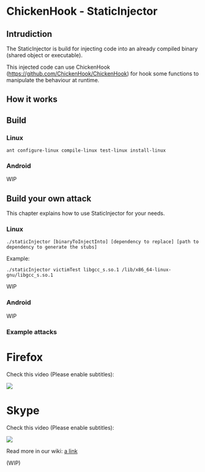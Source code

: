 # ChickenHook - StaticInjector

## Intrudiction

The StaticInjector is build for injecting code into an already compiled binary (shared object or executable).

This injected code can use ChickenHook (https://github.com/ChickenHook/ChickenHook) for hook some functions to manipulate the behaviour at runtime.

## How it works

## Build

### Linux
```
ant configure-linux compile-linux test-linux install-linux
```

### Android
WIP


## Build your own attack

This chapter explains how to use StaticInjector for your needs.

### Linux

```
./staticInjector [binaryToInjectInto] [dependency to replace] [path to dependency to generate the stubs]
```


Example:

```
./staticInjector victimTest libgcc_s.so.1 /lib/x86_64-linux-gnu/libgcc_s.so.1
```
WIP


### Android
WIP


### Example attacks

# Firefox

Check this video (Please enable subtitles):

[![](http://img.youtube.com/vi/_4K2d7FFHqo/0.jpg)](http://www.youtube.com/watch?v=_4K2d7FFHqo "Linux attack firefox")

# Skype


Check this video (Please enable subtitles):

[![](http://img.youtube.com/vi/kbrenIx8OrI/0.jpg)](http://www.youtube.com/watch?v=kbrenIx8OrI "How to hack Skype on Linux")


Read more in our wiki:
[a link](https://github.com/ChickenHook/StaticInjector/wiki/How-to-create-a-linux-attack-(step-by-step-guide) "How to create a linux attack (step by step guide)")

(WIP)